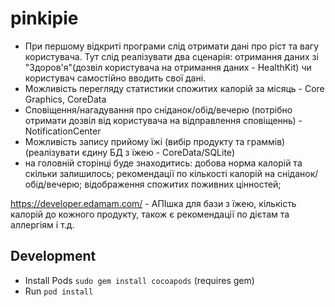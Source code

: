 # pinkipie

- При першому відкриті програми слід отримати дані про ріст та вагу користувача. Тут слід реалізувати два сценарія: отримання даних зі "Здоров'я"(дозвіл користувача на отримання даних - HealthKit) чи користувач самостійно вводить свої дані.
- Можливість перегляду статистики  спожитих калорій за місяць - Core Graphics, CoreData
-  Сповіщення/нагадування про сніданок/обід/вечерю (потрібно отримати дозвіл від користувача на відправлення сповіщеннь) - NotificationCenter
- Можливість запису прийому їжі (вибір продукту та граммів) (реалізувати єдину БД з їжею - CoreData/SQLite)
- на головній сторінці буде знаходитись: 
добова норма калорій та скільки залишилось;
рекомендації по кількості калорій на сніданок/обід/вечерю;
відображення спожитих поживних цінностей;


https://developer.edamam.com/ - АПІшка для бази з їжею, кількість калорій до кожного продукту, також є рекомендації по дієтам та аллергіям і т.д.

## Development

- Install Pods `sudo gem install cocoapods` (requires gem)
- Run `pod install`
